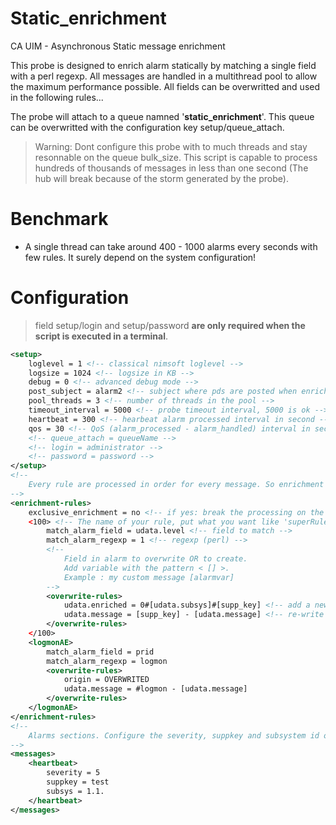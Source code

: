 # Static_enrichment
CA UIM - Asynchronous Static message enrichment

This probe is designed to enrich alarm statically by matching a single field with a perl regexp. All messages are handled in a multithread pool to allow the maximum performance possible. All fields can be overwritted and used in the following rules...

The probe will attach to a queue namned '**static_enrichment**'. This queue can be overwritted with the configuration key setup/queue_attach.

> Warning: Dont configure this probe with to much threads and stay resonnable on the queue bulk_size. This script is capable to process hundreds of thousands of messages in less than one second (The hub will break because of the storm generated by the probe).

# Benchmark 

- A single thread can take around 400 - 1000 alarms every seconds with few rules. It surely depend on the system configuration!

# Configuration 

> field setup/login and setup/password **are only required when the script is executed in a terminal**.

```xml
<setup>
    loglevel = 1 <!-- classical nimsoft loglevel -->
    logsize = 1024 <!-- logsize in KB -->
    debug = 0 <!-- advanced debug mode -->
    post_subject = alarm2 <!-- subject where pds are posted when enrichment is done -->
    pool_threads = 3 <!-- number of threads in the pool -->
    timeout_interval = 5000 <!-- probe timeout interval, 5000 is ok -->
    heartbeat = 300 <!-- hearbeat alarm processed interval in second -->
    qos = 30 <!-- QoS (alarm_processed - alarm_handled) interval in second -->
    <!-- queue_attach = queueName -->
    <!-- login = administrator -->
    <!-- password = password -->
</setup>
<!-- 
    Every rule are processed in order for every message. So enrichment rule can be cascaded if exclusive_enrichment stay to 'no'.
-->
<enrichment-rules>
    exclusive_enrichment = no <!-- if yes: break the processing on the first enrichment rule matched, so only one enrichment will by applied by message -->
    <100> <!-- The name of your rule, put what you want like 'superRule' or 55 etc -->
        match_alarm_field = udata.level <!-- field to match -->
        match_alarm_regexp = 1 <!-- regexp (perl) -->
        <!--
            Field in alarm to overwrite OR to create.
            Add variable with the pattern < [] >.
            Example : my custom message [alarmvar]
        -->
        <overwrite-rules>
            udata.enriched = 0#[udata.subsys]#[supp_key] <!-- add a new field enriched -->
            udata.message = [supp_key] - [udata.message] <!-- re-write the message with the alarm supp_key in front -->
        </overwrite-rules>
    </100>
    <logmonAE> 
        match_alarm_field = prid 
        match_alarm_regexp = logmon
        <overwrite-rules>
            origin = OVERWRITED
            udata.message = #logmon - [udata.message]
        </overwrite-rules>
    </logmonAE>
</enrichment-rules>
<!-- 
    Alarms sections. Configure the severity, suppkey and subsystem id of every alarms.
-->
<messages>
    <heartbeat>
        severity = 5
        suppkey = test
        subsys = 1.1.
    </heartbeat>
</messages>
```
